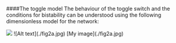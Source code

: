 ####The toggle model
The behaviour of the toggle switch and the conditions for bistability can be understood using the following dimensionless model for the network:

<img src="https://latex.codecogs.com/svg.latex?\Large&space;x=\frac{-b\pm\sqrt{b^2-4ac}}{2a}" />
![Alt text](./fig2a.jpg)
[My image](./fig2a.jpg)
